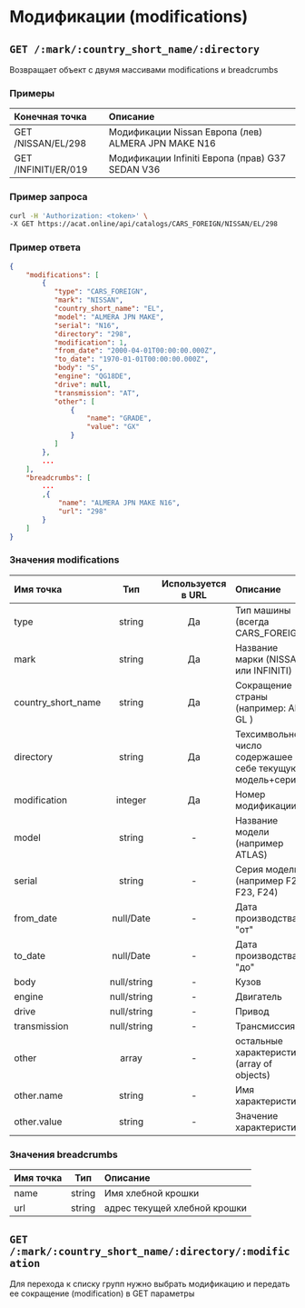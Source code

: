 # Модификации (modifications)

## `GET /:mark/:country_short_name/:directory`

Возвращает объект с двумя массивами modifications и breadcrumbs

### Примеры

| Конечная точка | Описание |
| :---- | :--------------- |
| GET /NISSAN/EL/298 | Модификации Nissan Европа (лев) ALMERA JPN MAKE N16 |
| GET /INFINITI/ER/019 | Модификации Infiniti Европа (прав) G37 SEDAN V36 |

### Пример запроса

```bash
curl -H 'Authorization: <token>' \
-X GET https://acat.online/api/catalogs/CARS_FOREIGN/NISSAN/EL/298
```

### Пример ответа

```json
{
    "modifications": [
        {
           "type": "CARS_FOREIGN",
           "mark": "NISSAN",
           "country_short_name": "EL",
           "model": "ALMERA JPN MAKE",
           "serial": "N16",
           "directory": "298",
           "modification": 1,
           "from_date": "2000-04-01T00:00:00.000Z",
           "to_date": "1970-01-01T00:00:00.000Z",
           "body": "S",
           "engine": "QG18DE",
           "drive": null,
           "transmission": "AT",
           "other": [
               {
                   "name": "GRADE",
                   "value": "GX"
               }
           ]
        },
        ...
    ],
    "breadcrumbs": [
        ...
        ,{
            "name": "ALMERA JPN MAKE N16",
            "url": "298"
        }
    ]
}
```

### Значения modifications

| Имя точка | Тип | Используется в URL | Описание |
| :---- | :------: | :------: | :--------------- |
| type | string | Да | Тип машины (всегда CARS_FOREIGN) |
| mark | string | Да | Название марки (NISSAN или INFINITI) |
| country_short_name | string | Да | Сокращение страны (например: AR / GL ) |
| directory | string | Да | Техсимвольное число содержашее в себе текущую модель+серию |
| modification | integer | Да | Номер модификации |
| model | string | - | Название модели (например ATLAS) |
| serial | string | - | Серия модели (например F22, F23, F24) |
| from_date | null/Date | - | Дата производства "от" |
| to_date | null/Date | - | Дата производства "до" |
| body | null/string | - | Кузов |
| engine | null/string | - | Двигатель |
| drive | null/string | - | Привод |
| transmission | null/string | - | Трансмиссия |
| other | array | - | остальные характеристики (array of objects) |
| other.name | string | - | Имя характеристики |
| other.value | string | - | Значение характеристики |

### Значения breadcrumbs

| Имя точка | Тип | Описание |
| :---- | :------: | :--------------- |
| name | string | Имя хлебной крошки |
| url | string | адрес текущей хлебной крошки |


## `GET /:mark/:country_short_name/:directory/:modification`

Для перехода к списку групп нужно выбрать модификацию и передать ее сокращение (modification) в GET параметры